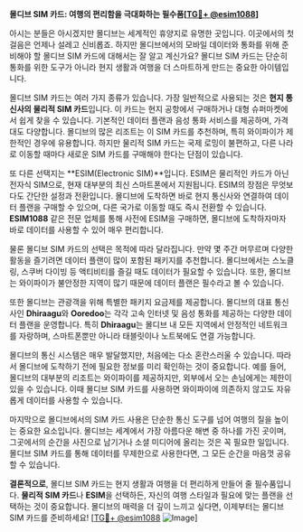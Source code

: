 **몰디브 SIM 카드: 여행의 편리함을 극대화하는 필수품[[TG💪+ @esim1088](https://t.me/s/esim1088)]**

아시는 분들은 아시겠지만 몰디브는 세계적인 휴양지로 유명한 곳입니다. 이곳에서의 첫걸음은 언제나 설레고 신비롭죠. 하지만 몰디브에서의 모바일 데이터와 통화를 위해 준비해야 할 몰디브 SIM 카드에 대해서는 잘 알고 계신가요? 몰디브 SIM 카드는 단순히 통화를 위한 도구가 아니라 현지 생활과 여행을 더 스마트하게 만드는 중요한 아이템입니다.

몰디브 SIM 카드는 여러 가지 종류가 있습니다. 가장 일반적으로 사용되는 것은 **현지 통신사의 물리적 SIM 카드**입니다. 이 카드는 현지 공항에서 구매하거나 대형 슈퍼마켓에서 쉽게 찾을 수 있습니다. 기본적인 데이터 플랜과 음성 통화 서비스를 제공하며, 가격대도 다양합니다. 몰디브의 많은 리조트는 이 SIM 카드를 추천하며, 특히 와이파이가 제한적인 경우에 유용합니다. 하지만 물리적 SIM 카드는 국제 로밍이 불편하고, 다른 나라로 이동할 때마다 새로운 SIM 카드를 구매해야 한다는 단점이 있습니다.

또 다른 선택지는 **ESIM(Electronic SIM)**입니다. ESIM은 물리적인 카드가 아닌 전자식 SIM으로, 현재 대부분의 최신 스마트폰에서 지원됩니다. ESIM의 장점은 무엇보다도 간단한 설정과 전환입니다. 몰디브에 도착하면 바로 현지 통신사와 연결하여 데이터 플랜을 구매할 수 있으며, 다른 국가로 이동할 때도 즉시 전환할 수 있습니다. **ESIM1088** 같은 전문 업체를 통해 사전에 ESIM을 구매하면, 몰디브에 도착하자마자 바로 데이터를 사용할 수 있어 매우 편리합니다.

물론 몰디브 SIM 카드의 선택은 목적에 따라 달라집니다. 만약 몇 주간 머무르며 다양한 활동을 즐기려면 데이터 플랜이 많이 포함된 패키지를 추천합니다. 몰디브에서는 스노클링, 스쿠버 다이빙 등 액티비티를 즐길 때도 데이터가 필요할 수 있습니다. 또한, 몰디브는 와이파이가 불안정한 지역이 많기 때문에 데이터 플랜은 필수라고 볼 수 있습니다.

또한 몰디브는 관광객을 위해 특별한 패키지 요금제를 제공합니다. 몰디브의 대표 통신사인 **Dhiraagu**와 **Ooredoo**는 각각 고속 인터넷 및 음성 통화를 제공하는 다양한 데이터 플랜을 운영합니다. 특히 **Dhiraagu**는 몰디브 내 모든 지역에서 안정적인 네트워크를 자랑하며, 스마트폰뿐만 아니라 태블릿이나 노트북에도 연결 가능합니다.

몰디브의 통신 시스템은 매우 발달했지만, 처음에는 다소 혼란스러울 수 있습니다. 따라서 몰디브에 도착하기 전에 필요한 정보를 미리 확인하는 것이 중요합니다. 예를 들어, 몰디브의 대부분의 리조트는 와이파이를 제공하지만, 외부에서 오는 손님에게는 제한이 있을 수 있습니다. 이때 몰디브 SIM 카드를 사용하면 와이파이에 의존하지 않고도 자유롭게 데이터를 사용할 수 있습니다.

마지막으로 몰디브에서의 SIM 카드 사용은 단순한 통신 도구를 넘어 여행의 질을 높이는 중요한 요소입니다. 몰디브는 세계에서 가장 아름다운 해변 중 하나를 가진 곳이며, 그곳에서의 순간을 사진으로 남기거나 소셜 미디어에 올리는 것은 꼭 필요한 일입니다. 몰디브 SIM 카드를 통해 데이터를 무제한으로 사용한다면, 그 모든 순간을 마음껏 공유할 수 있습니다.

**결론적으로**, 몰디브 SIM 카드는 현지 생활과 여행을 더 편리하게 만들어 줄 필수품입니다. **물리적 SIM 카드**나 **ESIM**을 선택하든, 자신의 여행 스타일과 필요에 맞는 플랜을 선택하는 것이 중요합니다. 몰디브의 매력을 더 깊이 느끼고 싶다면, 이제부터는 몰디브 SIM 카드를 준비하세요! [[TG💪+ @esim1088](https://t.me/s/esim1088) ![Image](https://i.postimg.cc/Y0z9fWf4/image.png)]
